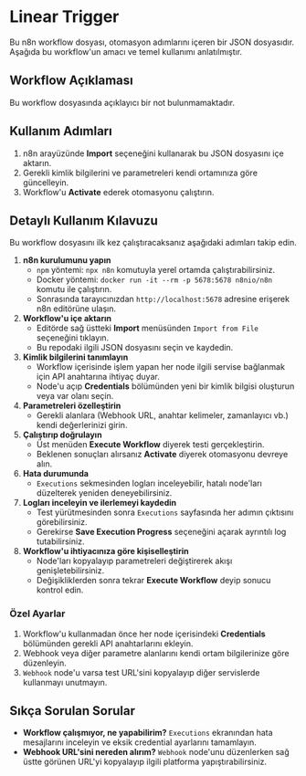 # Linear Trigger

Bu n8n workflow dosyası, otomasyon adımlarını içeren bir JSON dosyasıdır.
Aşağıda bu workflow'un amacı ve temel kullanımı anlatılmıştır.

## Workflow Açıklaması
Bu workflow dosyasında açıklayıcı bir not bulunmamaktadır.

## Kullanım Adımları
1. n8n arayüzünde **Import** seçeneğini kullanarak bu JSON dosyasını içe aktarın.
2. Gerekli kimlik bilgilerini ve parametreleri kendi ortamınıza göre güncelleyin.
3. Workflow'u **Activate** ederek otomasyonu çalıştırın.
## Detaylı Kullanım Kılavuzu
Bu workflow dosyasını ilk kez çalıştıracaksanız aşağıdaki adımları takip edin.
1. **n8n kurulumunu yapın**
   - `npm` yöntemi: `npx n8n` komutuyla yerel ortamda çalıştırabilirsiniz.
   - Docker yöntemi: `docker run -it --rm -p 5678:5678 n8nio/n8n` komutu ile çalıştırın.
   - Sonrasında tarayıcınızdan `http://localhost:5678` adresine erişerek n8n editörüne ulaşın.
2. **Workflow'u içe aktarın**
   - Editörde sağ üstteki **Import** menüsünden `Import from File` seçeneğini tıklayın.
   - Bu repodaki ilgili JSON dosyasını seçin ve kaydedin.
3. **Kimlik bilgilerini tanımlayın**
   - Workflow içerisinde işlem yapan her node ilgili servise bağlanmak için API anahtarına ihtiyaç duyar.
   - Node'u açıp **Credentials** bölümünden yeni bir kimlik bilgisi oluşturun veya var olanı seçin.
4. **Parametreleri özelleştirin**
   - Gerekli alanlara (Webhook URL, anahtar kelimeler, zamanlayıcı vb.) kendi değerlerinizi girin.
5. **Çalıştırıp doğrulayın**
   - Üst menüden **Execute Workflow** diyerek testi gerçekleştirin.
   - Beklenen sonuçları alırsanız **Activate** diyerek otomasyonu devreye alın.
6. **Hata durumunda**
   - `Executions` sekmesinden logları inceleyebilir, hatalı node'ları düzelterek yeniden deneyebilirsiniz.
7. **Logları inceleyin ve ilerlemeyi kaydedin**
   - Test yürütmesinden sonra `Executions` sayfasında her adımın çıktısını görebilirsiniz.
   - Gerekirse **Save Execution Progress** seçeneğini açarak ayrıntılı log tutabilirsiniz.
8. **Workflow'u ihtiyacınıza göre kişiselleştirin**
   - Node'ları kopyalayıp parametreleri değiştirerek akışı genişletebilirsiniz.
   - Değişikliklerden sonra tekrar **Execute Workflow** deyip sonucu kontrol edin.

### Özel Ayarlar
1. Workflow'u kullanmadan önce her node içerisindeki **Credentials** bölümünden gerekli API anahtarlarını ekleyin.
2. Webhook veya diğer parametre alanlarını kendi ortam bilgilerinize göre düzenleyin.
3. `Webhook` node'u varsa test URL'sini kopyalayıp diğer servislerde kullanmayı unutmayın.

## Sıkça Sorulan Sorular
* **Workflow çalışmıyor, ne yapabilirim?** `Executions` ekranından hata mesajlarını inceleyin ve eksik credential ayarlarını tamamlayın.
* **Webhook URL'sini nereden alırım?** `Webhook` node'unu düzenlerken sağ üstte görünen URL'yi kopyalayıp ilgili platforma yapıştırabilirsiniz.
